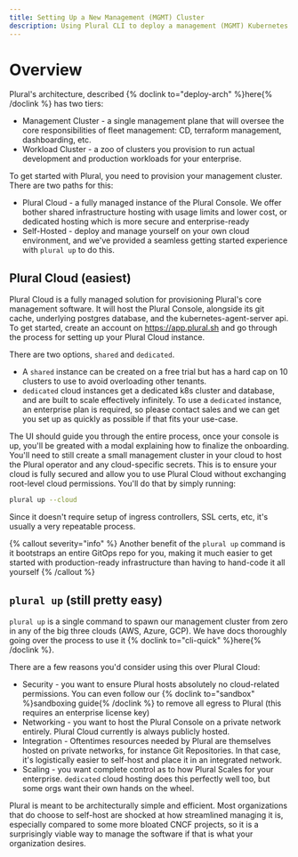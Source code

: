 ```yaml
---
title: Setting Up a New Management (MGMT) Cluster
description: Using Plural CLI to deploy a management (MGMT) Kubernetes cluster
---
```


# Overview

Plural's architecture, described {% doclink to="deploy-arch" %}here{% /doclink %} has two tiers:

* Management Cluster - a single management plane that will oversee the core responsibilities of fleet management: CD, terraform management, dashboarding, etc.
* Workload Cluster - a zoo of clusters you provision to run actual development and production workloads for your enterprise.

To get started with Plural, you need to provision your management cluster. There are two paths for this:

* Plural Cloud - a fully managed instance of the Plural Console.  We offer bother shared infrastructure hosting with usage limits and lower cost, or dedicated hosting which is more secure and enterprise-ready
* Self-Hosted - deploy and manage yourself on your own cloud environment, and we've provided a seamless getting started experience with `plural up` to do this.

## Plural Cloud (easiest)

Plural Cloud is a fully managed solution for provisioning Plural's core management software.  It will host the Plural Console, alongside its git cache, underlying postgres database, and the kubernetes-agent-server api.  To get started, create an account on <https://app.plural.sh> and go through the process for setting up your Plural Cloud instance.

There are two options, `shared` and `dedicated`.  
* A `shared` instance can be created on a free trial but has a hard cap on 10 clusters to use to avoid overloading other tenants.  
* `dedicated` cloud instances get a dedicated k8s cluster and database, and are built to scale effectively infinitely.  To use a `dedicated` instance, an enterprise plan is required, so please contact sales and we can get you set up as quickly as possible if that fits your use-case.

The UI should guide you through the entire process, once your console is up, you'll be greated with a modal explaining how to finalize the onboarding.  You'll need to still create a small management cluster in your cloud to host the Plural operator and any cloud-specific secrets.  This is to ensure your cloud is fully secured and allow you to use Plural Cloud without exchanging root-level cloud permissions.  You'll do that by simply running:

```sh
plural up --cloud
```

Since it doesn't require setup of ingress controllers, SSL certs, etc, it's usually a very repeatable process.

{% callout severity="info" %}
Another benefit of the `plural up` command is it bootstraps an entire GitOps repo for you, making it much easier to get started with production-ready infrastructure than having to hand-code it all yourself
{% /callout %}

## `plural up` (still pretty easy)

`plural up` is a single command to spawn our management cluster from zero in any of the big three clouds (AWS, Azure, GCP).  We have docs thoroughly going over the process to use it {% doclink to="cli-quick" %}here{% /doclink %}.

There are a few reasons you'd consider using this over Plural Cloud:

* Security - you want to ensure Plural hosts absolutely no cloud-related permissions.  You can even follow our {% doclink to="sandbox" %}sandboxing guide{% /doclink %} to remove all egress to Plural (this requires an enterprise license key)
* Networking - you want to host the Plural Console on a private network entirely.  Plural Cloud currently is always publicly hosted.
* Integration - Oftentimes resources needed by Plural are themselves hosted on private networks, for instance Git Repositories.  In that case, it's logistically easier to self-host and place it in an integrated network. 
* Scaling - you want complete control as to how Plural Scales for your enterprise.  `dedicated` cloud hosting does this perfectly well too, but some orgs want their own hands on the wheel.

Plural is meant to be architecturally simple and efficient.  Most organizations that do choose to self-host are shocked at how streamlined managing it is, especially compared to some more bloated CNCF projects, so it is a surprisingly viable way to manage the software if that is what your organization desires.
